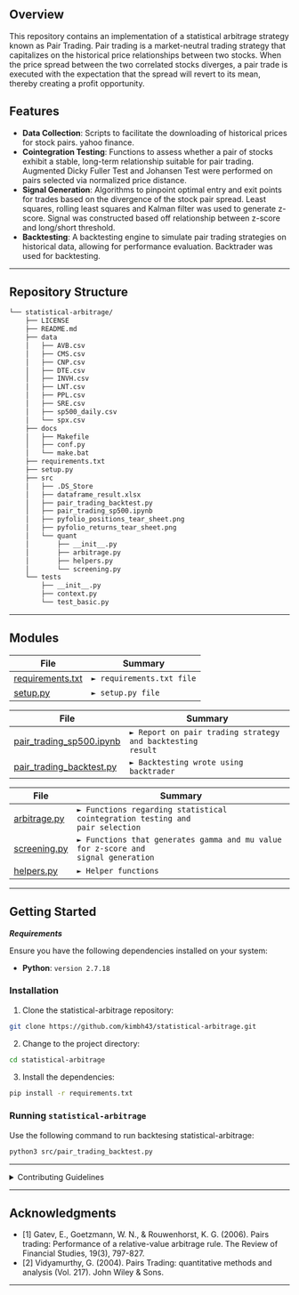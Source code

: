 ## Overview

This repository contains an implementation of a statistical arbitrage strategy known as Pair Trading. Pair trading is a market-neutral trading strategy that capitalizes on the historical price relationships between two stocks. When the price spread between the two correlated stocks diverges, a pair trade is executed with the expectation that the spread will revert to its mean, thereby creating a profit opportunity.

## Features

- **Data Collection**: Scripts to facilitate the downloading of historical prices for stock pairs. yahoo finance.
- **Cointegration Testing**: Functions to assess whether a pair of stocks exhibit a stable, long-term relationship suitable for pair trading. Augmented Dicky Fuller Test and Johansen Test were performed on pairs selected via normalized price distance.
- **Signal Generation**: Algorithms to pinpoint optimal entry and exit points for trades based on the divergence of the stock pair spread. Least squares, rolling least squares and Kalman filter was used to generate z-score. Signal was constructed based off relationship between z-score and long/short threshold.
- **Backtesting**: A backtesting engine to simulate pair trading strategies on historical data, allowing for performance evaluation. Backtrader was used for backtesting.

---

## Repository Structure

```sh
└── statistical-arbitrage/
    ├── LICENSE
    ├── README.md
    ├── data
    │   ├── AVB.csv
    │   ├── CMS.csv
    │   ├── CNP.csv
    │   ├── DTE.csv
    │   ├── INVH.csv
    │   ├── LNT.csv
    │   ├── PPL.csv
    │   ├── SRE.csv
    │   ├── sp500_daily.csv
    │   └── spx.csv
    ├── docs
    │   ├── Makefile
    │   ├── conf.py
    │   └── make.bat
    ├── requirements.txt
    ├── setup.py
    ├── src
    │   ├── .DS_Store
    │   ├── dataframe_result.xlsx
    │   ├── pair_trading_backtest.py
    │   ├── pair_trading_sp500.ipynb
    │   ├── pyfolio_positions_tear_sheet.png
    │   ├── pyfolio_returns_tear_sheet.png
    │   └── quant
    │       ├── __init__.py
    │       ├── arbitrage.py
    │       ├── helpers.py
    │       └── screening.py
    └── tests
        ├── __init__.py
        ├── context.py
        └── test_basic.py
```

---

## Modules

| File                                                                                                  | Summary                              |
| ----------------------------------------------------------------------------------------------------- | ------------------------------------ |
| [requirements.txt](https://github.com/kimbh43/statistical-arbitrage.git/blob/main/requirements.txt) | <code>► requirements.txt file</code> |
| [setup.py](https://github.com/kimbh43/statistical-arbitrage.git/blob/main/setup.py)                 | <code>► setup.py file</code>         |

</details>

| File                                                                                                                      | Summary                                                               |
| ------------------------------------------------------------------------------------------------------------------------- | --------------------------------------------------------------------- |
| [pair_trading_sp500.ipynb](https://github.com/kimbh43/statistical-arbitrage.git/blob/main/src/pair_trading_sp500.ipynb) | <code>► Report on pair trading strategy and backtesting result</code> |
| [pair_trading_backtest.py](https://github.com/kimbh43/statistical-arbitrage.git/blob/main/src/pair_trading_backtest.py) | <code>► Backtesting wrote using backtrader </code>                    |

</details>

| File                                                                                                    | Summary                                                                                      |
| ------------------------------------------------------------------------------------------------------- | -------------------------------------------------------------------------------------------- |
| [arbitrage.py](https://github.com/kimbh43/statistical-arbitrage/blob/main/src/quant/arbitrage.py) | <code>► Functions regarding statistical cointegration testing and pair selection</code>      |
| [screening.py](https://github.com/kimbh43/statistical-arbitrage.git/blob/main/src/quant/screening.py) | <code>► Functions that generates gamma and mu value for z-score and signal generation</code> |
| [helpers.py](https://github.com/kimbh43/statistical-arbitrage.git/blob/main/src/quant/helpers.py)     | <code>► Helper functions</code>                                                              |

</details>

---

## Getting Started

**_Requirements_**

Ensure you have the following dependencies installed on your system:

- **Python**: `version 2.7.18`

### Installation

1. Clone the statistical-arbitrage repository:

```sh
git clone https://github.com/kimbh43/statistical-arbitrage.git
```

2. Change to the project directory:

```sh
cd statistical-arbitrage
```

3. Install the dependencies:

```sh
pip install -r requirements.txt
```

### Running `statistical-arbitrage`

Use the following command to run backtesing statistical-arbitrage:

```sh
python3 src/pair_trading_backtest.py
```

---

<details closed>
    <summary>Contributing Guidelines</summary>

1. **Fork the Repository**: Start by forking the project repository to your github account.
2. **Clone Locally**: Clone the forked repository to your local machine using a git client.
   ```sh
   git clone https://github.com/kimbh43/statistical-arbitrage.git
   ```
3. **Create a New Branch**: Always work on a new branch, giving it a descriptive name.
   ```sh
   git checkout -b new-feature-x
   ```
4. **Make Your Changes**: Develop and test your changes locally.
5. **Commit Your Changes**: Commit with a clear message describing your updates.
   ```sh
   git commit -m 'Implemented new feature x.'
   ```
6. **Push to GitHub**: Push the changes to your forked repository.
   ```sh
   git push origin new-feature-x
   ```
7. **Submit a Pull Request**: Create a PR against the original project repository. Clearly describe the changes and their motivations.

Once your PR is reviewed and approved, it will be merged into the main branch.

</details>

---

## Acknowledgments

- [1] Gatev, E., Goetzmann, W. N., & Rouwenhorst, K. G. (2006). Pairs trading: Performance of a relative-value arbitrage rule. The Review of Financial Studies, 19(3), 797-827. 
- [2] Vidyamurthy, G. (2004). Pairs Trading: quantitative methods and analysis (Vol. 217). John Wiley & Sons.
---
